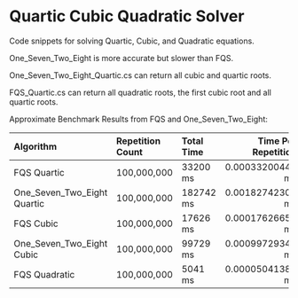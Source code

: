 # Quartic Cubic Quadratic Solver
Code snippets for solving Quartic, Cubic, and Quadratic equations.

One_Seven_Two_Eight is more accurate but slower than FQS.

One_Seven_Two_Eight_Quartic.cs can return all cubic and quartic roots.

FQS_Quartic.cs can return all quadratic roots, the first cubic root and all quartic roots.

Approximate Benchmark Results from FQS and One_Seven_Two_Eight:

| Algorithm                       | Repetition Count | Total Time | Time Per Repetition | 
| :------------------------------ | :--------------- | :--------- | ------------------: |
| FQS Quartic                     | 100,000,000      | 33200 ms   | 0.00033200442 ms    |
| One_Seven_Two_Eight Quartic     | 100,000,000      | 182742 ms  | 0.00182742306 ms    |
| FQS Cubic                       | 100,000,000      | 17626 ms   | 0.00017626653 ms    |
| One_Seven_Two_Eight Cubic       | 100,000,000      | 99729 ms   | 0.00099729341 ms    |
| FQS Quadratic                   | 100,000,000      | 5041 ms    | 0.00005041385 ms    |